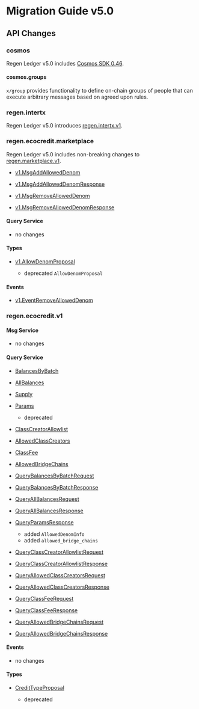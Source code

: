 # Migration Guide v5.0

## API Changes

### cosmos

Regen Ledger v5.0 includes [Cosmos SDK 0.46](https://github.com/cosmos/cosmos-sdk/releases/tag/v0.46.0).

#### cosmos.groups
`x/group` provides functionality to define on-chain groups of people that can execute arbitrary messages based on agreed upon rules.

### regen.intertx

Regen Ledger v5.0 introduces [regen.intertx.v1](https://buf.build/regen/regen-ledger/docs/main:regen.data.v1).

### regen.ecocredit.marketplace

Regen Ledger v5.0 includes non-breaking changes to [regen.marketplace.v1](https://buf.build/regen/regen-ledger/docs/main:regen.ecocredit.marketplace.v1).

- [v1.MsgAddAllowedDenom](https://buf.build/regen/regen-ledger/docs/main:regen.ecocredit.marketplace.v1#regen.ecocredit.marketplace.v1.MsgAddAllowedDenom)

- [v1.MsgAddAllowedDenomResponse](https://buf.build/regen/regen-ledger/docs/main:regen.ecocredit.marketplace.v1#regen.ecocredit.marketplace.v1.MsgAddAllowedDenomResponse)

- [v1.MsgRemoveAllowedDenom](https://buf.build/regen/regen-ledger/docs/main:regen.ecocredit.marketplace.v1#regen.ecocredit.marketplace.v1.MsgRemoveAllowedDenom)

- [v1.MsgRemoveAllowedDenomResponse](https://buf.build/regen/regen-ledger/docs/main:regen.ecocredit.marketplace.v1#regen.ecocredit.marketplace.v1.MsgRemoveAllowedDenomResponse)

#### Query Service

  - no changes

#### Types

- [v1.AllowDenomProposal](https://buf.build/regen/regen-ledger/docs/main:regen.ecocredit.marketplace.v1#regen.ecocredit.marketplace.v1.AllowDenomProposal)

  - deprecated `AllowDenomProposal`

#### Events

- [v1.EventRemoveAllowedDenom](https://buf.build/regen/regen-ledger/docs/main:regen.ecocredit.marketplace.v1#regen.ecocredit.marketplace.v1.EventRemoveAllowedDenom)

### regen.ecocredit.v1

#### Msg Service

  - no changes

#### Query Service

- [BalancesByBatch](https://buf.build/regen/regen-ledger/docs/main:regen.ecocredit.v1#regen.ecocredit.v1.BalancesByBatch)

- [AllBalances](https://buf.build/regen/regen-ledger/docs/main:regen.ecocredit.v1#regen.ecocredit.v1.AllBalances)

- [Supply](https://buf.build/regen/regen-ledger/docs/main:regen.ecocredit.v1#regen.ecocredit.v1.Supply)

- [Params](https://buf.build/regen/regen-ledger/docs/main:regen.ecocredit.v1#regen.ecocredit.Params)

  - deprecated

- [ClassCreatorAllowlist](https://buf.build/regen/regen-ledger/docs/main:regen.ecocredit.v1#regen.ecocredit.v1.ClassCreatorAllowlist)

- [AllowedClassCreators](https://buf.build/regen/regen-ledger/docs/main:regen.ecocredit.v1#regen.ecocredit.v1.AllowedClassCreators)

- [ClassFee](https://buf.build/regen/regen-ledger/docs/main:regen.ecocredit.v1#regen.ecocredit.v1.ClassFee)

- [AllowedBridgeChains](https://buf.build/regen/regen-ledger/docs/main:regen.ecocredit.v1#regen.ecocredit.v1.AllowedBridgeChains)

- [QueryBalancesByBatchRequest](https://buf.build/regen/regen-ledger/docs/main:regen.ecocredit.v1#regen.ecocredit.v1.QueryBalancesByBatchRequest)

- [QueryBalancesByBatchResponse](https://buf.build/regen/regen-ledger/docs/main:regen.ecocredit.v1#regen.ecocredit.v1.QueryBalancesByBatchResponse)

- [QueryAllBalancesRequest](https://buf.build/regen/regen-ledger/docs/main:regen.ecocredit.v1#regen.ecocredit.v1.QueryAllBalancesRequest)

- [QueryAllBalancesResponse](https://buf.build/regen/regen-ledger/docs/main:regen.ecocredit.v1#regen.ecocredit.v1.QueryAllBalancesResponse)

- [QueryParamsResponse](https://buf.build/regen/regen-ledger/docs/main:regen.ecocredit.v1#regen.ecocredit.v1.QueryParamsResponse)

  - added `AllowedDenomInfo`
  - added `allowed_bridge_chains`

- [QueryClassCreatorAllowlistRequest](https://buf.build/regen/regen-ledger/docs/main:regen.ecocredit.v1#regen.ecocredit.v1.QueryClassCreatorAllowlistRequest)

- [QueryClassCreatorAllowlistResponse](https://buf.build/regen/regen-ledger/docs/main:regen.ecocredit.v1#regen.ecocredit.v1.QueryClassCreatorAllowlistResponse)

- [QueryAllowedClassCreatorsRequest](https://buf.build/regen/regen-ledger/docs/main:regen.ecocredit.v1#regen.ecocredit.v1.QueryAllowedClassCreatorsRequest)

- [QueryAllowedClassCreatorsResponse](https://buf.build/regen/regen-ledger/docs/main:regen.ecocredit.v1#regen.ecocredit.v1.QueryAllowedClassCreatorsResponse)

- [QueryClassFeeRequest](https://buf.build/regen/regen-ledger/docs/main:regen.ecocredit.v1#regen.ecocredit.v1.QueryClassFeeRequest)

- [QueryClassFeeResponse](https://buf.build/regen/regen-ledger/docs/main:regen.ecocredit.v1#regen.ecocredit.v1.QueryClassFeeResponse)

- [QueryAllowedBridgeChainsRequest](https://buf.build/regen/regen-ledger/docs/main:regen.ecocredit.v1#regen.ecocredit.v1.QueryAllowedBridgeChainsRequest)

- [QueryAllowedBridgeChainsResponse](https://buf.build/regen/regen-ledger/docs/main:regen.ecocredit.v1#regen.ecocredit.v1.QueryAllowedBridgeChainsResponse)

#### Events 

  - no changes

#### Types

- [CreditTypeProposal](https://buf.build/regen/regen-ledger/docs/main:regen.ecocredit.v1#regen.ecocredit.v1.CreditTypeProposal)

  - deprecated